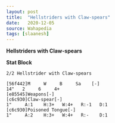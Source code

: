 ```yaml
---
layout: post
title:  "Hellstriders with Claw-spears"
date:   2020-12-05
source: Wahapedia
tags: [slaanesh]
---
```


**Hellstriders with Claw-spears**

**Stat Block**
```
2/2 Hellstrider with Claw-spears
```

```
[56f442]M     W     B     Sa    [-]
14"   2     6     4+    
[e85545]Weapons[-]
[c6c930]Claw-spear[-]
1"     A:1    H:3+   W:4+   R:-1   D:1   
[c6c930]Poisoned Tongue[-]
1"     A:2    H:3+   W:4+   R:-    D:1   
```


